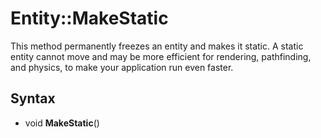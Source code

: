 # Entity::MakeStatic #
This method permanently freezes an entity and makes it static. A static entity cannot move and may be more efficient for rendering, pathfinding, and physics, to make your application run even faster.

## Syntax ##
- void **MakeStatic**()
